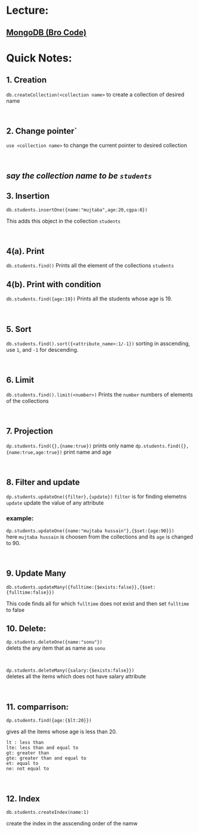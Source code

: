 # Lecture: 
## [MongoDB (Bro Code)](https://www.youtube.com/watch?v=c2M-rlkkT5o)





# Quick Notes:
## 1. Creation 
`db.createCollection(<collection name>`
to create a collection of desired name


<br>

## 2. Change pointer`
`use <collection name>`
to change the current pointer to desired collection

<br>

## *say the collection name to be `students`* ##
## 3. Insertion ##
`db.students.insertOne({name:"mujtaba",age:20,cgpa:8})` 

This adds this object in the collection `students` 


<br>

## 4(a). Print 
`db.students.find()`
Prints all the element of the collections `students`

## 4(b). Print with condition 
`db.students.find({age:19})`
Prints all the students whose age is 19.

<br>

## 5. Sort  
`db.students.find().sort({<attribute_name>:1/-1})`
sorting in asscending, use `1`, and `-1` for descending.

<br>

## 6. Limit
`db.students.find().limit(<number>)`
Prints the `number` numbers of elements of the collections 


<br>

## 7. Projection
`dp.students.find({},{name:true})` prints only name
`dp.students.find({},{name:true,age:true})` print name and age
  
<br>
  
  
## 8. Filter and update
  `dp.students.updateOne({filter},{update})`
  `filter` is for finding elemetns
  `update` update the value of any attribute
  ### example:
  `dp.students.updateOne({name:"mujtaba hussain"},{$set:{age:90}})`<br>
  here `mujtaba hussain` is choosen from the collections and its `age` is changed to 90.
  
  <br>
  
## 9. Update Many
  `db.students.updateMany({fulltime:{$exists:false}},{$set:{fulltime:false}})`
  
  This code finds all for which `fulltime`  does not exist and then set `fulltime` to false
  
  
## 10. Delete:
  `dp.students.deleteOne({name:"sonu"})` <br>
  delets the any item that as name as `sonu`
  
  <br>
  
  `dp.students.deleteMany({salary:{$exists:false}})` <br>
  deletes all the items which does not have salary attribute
  
 <br>
  
 ## 11. comparrison:
  `dp.students.find({age:{$lt:20}})` <br>
  
  gives all the items whose age is less than 20. <br>
  
  ``` 
  lt : less than
  lte: less than and equal to
  gt: greater than
  gte: greater than and equal to 
  et: equal to 
  ne: not equal to
  ```
  
  <br>
  
## 12. Index
  `db.students.createIndex(name:1)` <br>
  
  create the index in the asscending order of the namw
  
